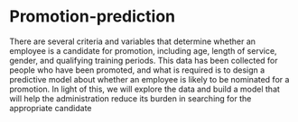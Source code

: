 # Promotion-prediction
There are several criteria and variables that determine whether an employee is a candidate for promotion, including age, length of service, gender, and qualifying training periods. This data has been collected for people who have been promoted, and what is required is to design a predictive model about whether an employee is likely to be nominated for a promotion. In light of this, we will explore the data and build a model that will help the administration reduce its burden in searching for the appropriate candidate

